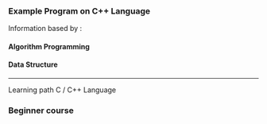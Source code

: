 ### Example Program on C++ Language

Information based by :
<br>
#### Algorithm Programming
#### Data Structure

---

Learning path C / C++ Language

### Beginner course
